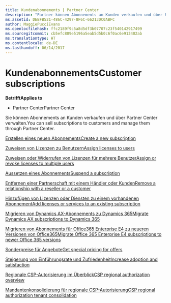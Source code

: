 ```yaml
---
title: Kundenabonnements | Partner Center
description: "Partner können Abonnements an Kunden verkaufen und über Partner Center verwalten."
ms.assetid: DEBFB521-486C-4297-8F6C-66213DC0ABFC
author: MaggiePucciEvans
ms.openlocfilehash: ffc2189f9c5a8d5df3b07707c23f540142917499
ms.sourcegitcommit: cb5efc809e5196a5eab5d5b0c6f0ac6e913402ab
ms.translationtype: HT
ms.contentlocale: de-DE
ms.lasthandoff: 06/14/2017
---
```

# <a name="customer-subscriptions"></a><span data-ttu-id="a0f88-103">Kundenabonnements</span><span class="sxs-lookup"><span data-stu-id="a0f88-103">Customer subscriptions</span></span>

**<span data-ttu-id="a0f88-104">Betrifft</span><span class="sxs-lookup"><span data-stu-id="a0f88-104">Applies to</span></span>**

-  <span data-ttu-id="a0f88-105">Partner Center</span><span class="sxs-lookup"><span data-stu-id="a0f88-105">Partner Center</span></span>

<span data-ttu-id="a0f88-106">Sie können Abonnements an Kunden verkaufen und über Partner Center verwalten.</span><span class="sxs-lookup"><span data-stu-id="a0f88-106">You can sell subscriptions to customers and manage them through Partner Center.</span></span> 

[<span data-ttu-id="a0f88-107">Erstellen eines neuen Abonnements</span><span class="sxs-lookup"><span data-stu-id="a0f88-107">Create a new subscription</span></span>](create-a-new-subscription.md)

[<span data-ttu-id="a0f88-108">Zuweisen von Lizenzen zu Benutzern</span><span class="sxs-lookup"><span data-stu-id="a0f88-108">Assign licenses to users</span></span>](assign-licenses-to-users.md)

[<span data-ttu-id="a0f88-109">Zuweisen oder Widerrufen von Lizenzen für mehrere Benutzer</span><span class="sxs-lookup"><span data-stu-id="a0f88-109">Assign or revoke licenses to multiple users</span></span>](bulk-license-provisioning-for-multiple-users.md)

[<span data-ttu-id="a0f88-110">Aussetzen eines Abonnements</span><span class="sxs-lookup"><span data-stu-id="a0f88-110">Suspend a subscription</span></span>](suspend-a-subscription.md)

[<span data-ttu-id="a0f88-111">Entfernen einer Partnerschaft mit einem Händler oder Kunden</span><span class="sxs-lookup"><span data-stu-id="a0f88-111">Remove a relationship with a reseller or a customer</span></span>](remove-a-relationship.md)

[<span data-ttu-id="a0f88-112">Hinzufügen von Lizenzen oder Diensten zu einem vorhandenen Abonnement</span><span class="sxs-lookup"><span data-stu-id="a0f88-112">Add licenses or services to an existing subscription</span></span>](add-licenses-or-services-to-an-existing-subscription.md)

[<span data-ttu-id="a0f88-113">Migrieren von Dynamics AX-Abonnements zu Dynamics 365</span><span class="sxs-lookup"><span data-stu-id="a0f88-113">Migrate Dynamics AX subscriptions to Dynamics 365</span></span>](manual-subscription-migration.md)

[<span data-ttu-id="a0f88-114">Migrieren von Abonnements für Office365 Enterprise E4 zu neueren Versionen von Office365</span><span class="sxs-lookup"><span data-stu-id="a0f88-114">Migrate Office 365 Enterprise E4 subscriptions to newer Office 365 versions</span></span>](migrate-office365-e4-subscriptions-to-newer-versions.md)

[<span data-ttu-id="a0f88-115">Sonderpreise für Angebote</span><span class="sxs-lookup"><span data-stu-id="a0f88-115">Get special pricing for offers</span></span>](get-special-pricing-for-offers.md)

[<span data-ttu-id="a0f88-116">Steigerung von Einführungsrate und Zufriedenheit</span><span class="sxs-lookup"><span data-stu-id="a0f88-116">Increase adoption and satisfaction</span></span>](increasing-adoption-and-satisfaction.md)

[<span data-ttu-id="a0f88-117">Regionale CSP-Autorisierung im Überblick</span><span class="sxs-lookup"><span data-stu-id="a0f88-117">CSP regional authorization overview</span></span>](regional-authorization-overview.md)

[<span data-ttu-id="a0f88-118">Mandantenkonsolidierung für regionale CSP-Autorisierung</span><span class="sxs-lookup"><span data-stu-id="a0f88-118">CSP regional authorization tenant consolidation</span></span>](csp-regional-authorization-tenant-consolidation.md)

 

 



